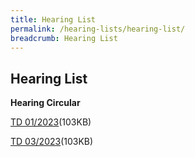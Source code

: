 ```yaml
---
title: Hearing List
permalink: /hearing-lists/hearing-list/
breadcrumb: Hearing List
---
```

Hearing List
---

**Hearing Circular**

[TD 01/2023](/files/CircularTD012023-RigohFishery-20Feb23.pdf)(103KB)

[TD 03/2023](/files/CircularTD032023-IA02of2022-23May23.pdf)(103KB)